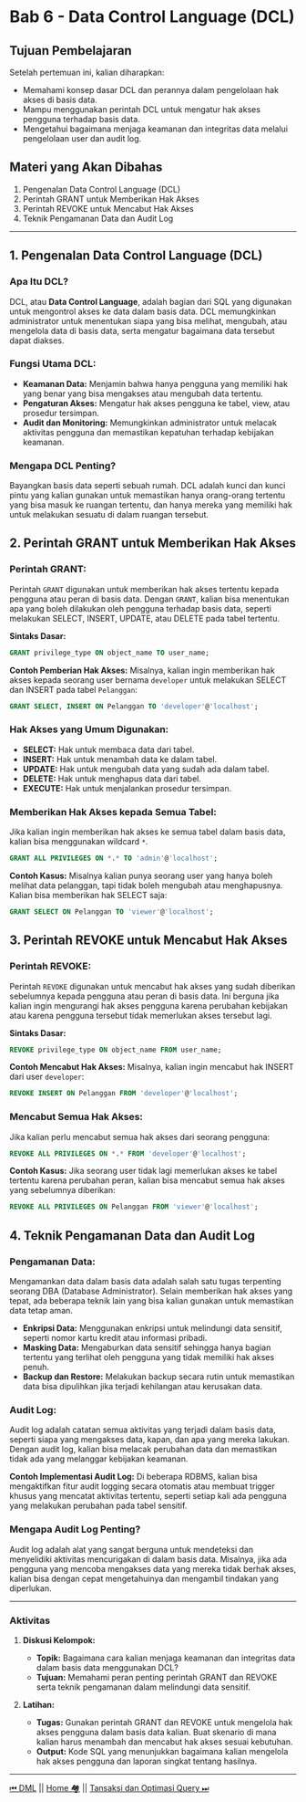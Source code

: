 # **Bab 6 - Data Control Language (DCL)**

## **Tujuan Pembelajaran**
Setelah pertemuan ini, kalian diharapkan:
- Memahami konsep dasar DCL dan perannya dalam pengelolaan hak akses di basis data.
- Mampu menggunakan perintah DCL untuk mengatur hak akses pengguna terhadap basis data.
- Mengetahui bagaimana menjaga keamanan dan integritas data melalui pengelolaan user dan audit log.

## **Materi yang Akan Dibahas**
1. Pengenalan Data Control Language (DCL)
2. Perintah GRANT untuk Memberikan Hak Akses
3. Perintah REVOKE untuk Mencabut Hak Akses
4. Teknik Pengamanan Data dan Audit Log

---

## **1. Pengenalan Data Control Language (DCL)**

### **Apa Itu DCL?**
DCL, atau **Data Control Language**, adalah bagian dari SQL yang digunakan untuk mengontrol akses ke data dalam basis data. DCL memungkinkan administrator untuk menentukan siapa yang bisa melihat, mengubah, atau mengelola data di basis data, serta mengatur bagaimana data tersebut dapat diakses.

### **Fungsi Utama DCL:**
- **Keamanan Data:** Menjamin bahwa hanya pengguna yang memiliki hak yang benar yang bisa mengakses atau mengubah data tertentu.
- **Pengaturan Akses:** Mengatur hak akses pengguna ke tabel, view, atau prosedur tersimpan.
- **Audit dan Monitoring:** Memungkinkan administrator untuk melacak aktivitas pengguna dan memastikan kepatuhan terhadap kebijakan keamanan.

### **Mengapa DCL Penting?**
Bayangkan basis data seperti sebuah rumah. DCL adalah kunci dan kunci pintu yang kalian gunakan untuk memastikan hanya orang-orang tertentu yang bisa masuk ke ruangan tertentu, dan hanya mereka yang memiliki hak untuk melakukan sesuatu di dalam ruangan tersebut.

## **2. Perintah GRANT untuk Memberikan Hak Akses**

### **Perintah GRANT:**
Perintah `GRANT` digunakan untuk memberikan hak akses tertentu kepada pengguna atau peran di basis data. Dengan `GRANT`, kalian bisa menentukan apa yang boleh dilakukan oleh pengguna terhadap basis data, seperti melakukan SELECT, INSERT, UPDATE, atau DELETE pada tabel tertentu.

**Sintaks Dasar:**
```sql
GRANT privilege_type ON object_name TO user_name;
```

**Contoh Pemberian Hak Akses:**
Misalnya, kalian ingin memberikan hak akses kepada seorang user bernama `developer` untuk melakukan SELECT dan INSERT pada tabel `Pelanggan`:
```sql
GRANT SELECT, INSERT ON Pelanggan TO 'developer'@'localhost';
```

### **Hak Akses yang Umum Digunakan:**
- **SELECT:** Hak untuk membaca data dari tabel.
- **INSERT:** Hak untuk menambah data ke dalam tabel.
- **UPDATE:** Hak untuk mengubah data yang sudah ada dalam tabel.
- **DELETE:** Hak untuk menghapus data dari tabel.
- **EXECUTE:** Hak untuk menjalankan prosedur tersimpan.

### **Memberikan Hak Akses kepada Semua Tabel:**
Jika kalian ingin memberikan hak akses ke semua tabel dalam basis data, kalian bisa menggunakan wildcard `*`.
```sql
GRANT ALL PRIVILEGES ON *.* TO 'admin'@'localhost';
```

**Contoh Kasus:**
Misalnya kalian punya seorang user yang hanya boleh melihat data pelanggan, tapi tidak boleh mengubah atau menghapusnya. Kalian bisa memberikan hak SELECT saja:
```sql
GRANT SELECT ON Pelanggan TO 'viewer'@'localhost';
```

## **3. Perintah REVOKE untuk Mencabut Hak Akses**

### **Perintah REVOKE:**
Perintah `REVOKE` digunakan untuk mencabut hak akses yang sudah diberikan sebelumnya kepada pengguna atau peran di basis data. Ini berguna jika kalian ingin mengurangi hak akses pengguna karena perubahan kebijakan atau karena pengguna tersebut tidak memerlukan akses tersebut lagi.

**Sintaks Dasar:**
```sql
REVOKE privilege_type ON object_name FROM user_name;
```

**Contoh Mencabut Hak Akses:**
Misalnya, kalian ingin mencabut hak INSERT dari user `developer`:
```sql
REVOKE INSERT ON Pelanggan FROM 'developer'@'localhost';
```

### **Mencabut Semua Hak Akses:**
Jika kalian perlu mencabut semua hak akses dari seorang pengguna:
```sql
REVOKE ALL PRIVILEGES ON *.* FROM 'developer'@'localhost';
```

**Contoh Kasus:**
Jika seorang user tidak lagi memerlukan akses ke tabel tertentu karena perubahan peran, kalian bisa mencabut semua hak akses yang sebelumnya diberikan:
```sql
REVOKE ALL PRIVILEGES ON Pelanggan FROM 'viewer'@'localhost';
```

## **4. Teknik Pengamanan Data dan Audit Log**

### **Pengamanan Data:**
Mengamankan data dalam basis data adalah salah satu tugas terpenting seorang DBA (Database Administrator). Selain memberikan hak akses yang tepat, ada beberapa teknik lain yang bisa kalian gunakan untuk memastikan data tetap aman.

- **Enkripsi Data:** Menggunakan enkripsi untuk melindungi data sensitif, seperti nomor kartu kredit atau informasi pribadi.
- **Masking Data:** Mengaburkan data sensitif sehingga hanya bagian tertentu yang terlihat oleh pengguna yang tidak memiliki hak akses penuh.
- **Backup dan Restore:** Melakukan backup secara rutin untuk memastikan data bisa dipulihkan jika terjadi kehilangan atau kerusakan data.

### **Audit Log:**
Audit log adalah catatan semua aktivitas yang terjadi dalam basis data, seperti siapa yang mengakses data, kapan, dan apa yang mereka lakukan. Dengan audit log, kalian bisa melacak perubahan data dan memastikan tidak ada yang melanggar kebijakan keamanan.

**Contoh Implementasi Audit Log:**
Di beberapa RDBMS, kalian bisa mengaktifkan fitur audit logging secara otomatis atau membuat trigger khusus yang mencatat aktivitas tertentu, seperti setiap kali ada pengguna yang melakukan perubahan pada tabel sensitif.

### **Mengapa Audit Log Penting?**
Audit log adalah alat yang sangat berguna untuk mendeteksi dan menyelidiki aktivitas mencurigakan di dalam basis data. Misalnya, jika ada pengguna yang mencoba mengakses data yang mereka tidak berhak akses, kalian bisa dengan cepat mengetahuinya dan mengambil tindakan yang diperlukan.

---

### **Aktivitas**

1. **Diskusi Kelompok:**
    - **Topik:** Bagaimana cara kalian menjaga keamanan dan integritas data dalam basis data menggunakan DCL?
    - **Tujuan:** Memahami peran penting perintah GRANT dan REVOKE serta teknik pengamanan dalam melindungi data sensitif.

2. **Latihan:**
    - **Tugas:** Gunakan perintah GRANT dan REVOKE untuk mengelola hak akses pengguna dalam basis data kalian. Buat skenario di mana kalian harus menambah dan mencabut hak akses sesuai kebutuhan.
    - **Output:** Kode SQL yang menunjukkan bagaimana kalian mengelola hak akses pengguna dan laporan singkat tentang hasilnya.

---
[⏮ DML](../6-dcl/README.md) || [Home 🏘](../README.md) || [Tansaksi dan Optimasi Query ⏭](../7-transaksi-dan-optimasi-query/README.md)